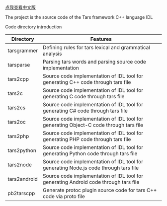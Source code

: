 [点我查看中文版](README.zh.md)

The project is the source code of the Tars framework C++ language IDL

Code directory introduction


Directory | Features
------------------|----------------
tarsgrammer   | Defining rules for tars lexical and grammatical analysis
tarsparse     | Parsing tars words and parsing source code implementation
tars2cpp      | Source code implementation of IDL tool for generating C++ code through tars file
tars2c        | Source code implementation of IDL tool for generating C code through tars file
tars2cs       | Source code implementation of IDL tool for generating C# code through tars file
tars2oc       | Source code implementation of IDL tool for generating Object-C code through tars file
tars2php      | Source code implementation of IDL tool for generating PHP code through tars file
tars2python   | Source code implementation of IDL tool for generating Python code through tars file
tars2node     | Source code implementation of IDL tool for generating Node.js code through tars file
tars2android  | Source code implementation of IDL tool for generating Android code through tars file
pb2tarscpp    | Generate protoc plugin source code for tars C++ code via proto file
